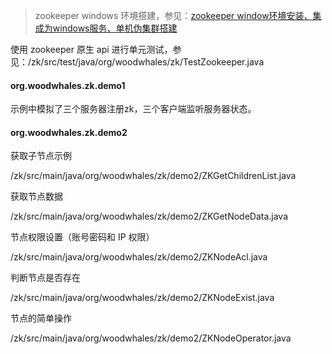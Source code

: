 > zookeeper windows 环境搭建，参见：[zookeeper window环境安装、集成为windows服务、单机伪集群搭建](https://woodwhales.cn/2020/04/06/065/)

使用 zookeeper 原生 api 进行单元测试，参见：/zk/src/test/java/org/woodwhales/zk/TestZookeeper.java

#### org.woodwhales.zk.demo1

示例中模拟了三个服务器注册zk，三个客户端监听服务器状态。

#### org.woodwhales.zk.demo2

获取子节点示例

/zk/src/main/java/org/woodwhales/zk/demo2/ZKGetChildrenList.java

获取节点数据

/zk/src/main/java/org/woodwhales/zk/demo2/ZKGetNodeData.java

节点权限设置（账号密码和 IP 权限）

/zk/src/main/java/org/woodwhales/zk/demo2/ZKNodeAcl.java

判断节点是否存在

/zk/src/main/java/org/woodwhales/zk/demo2/ZKNodeExist.java

节点的简单操作

/zk/src/main/java/org/woodwhales/zk/demo2/ZKNodeOperator.java

